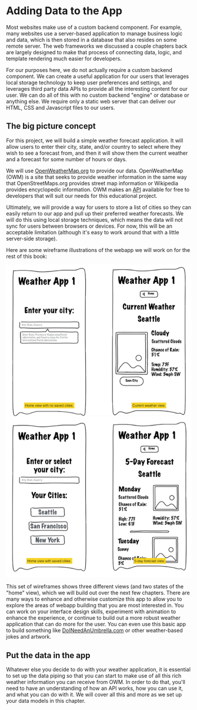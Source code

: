 # Adding Data to the App
Most websites make use of a custom backend component. For example, many websites use a server-based application to manage business logic and data, which is then stored in a database that also resides on some remote server. The web frameworks we discussed a couple chapters back are largely designed to make that process of connecting data, logic, and template rendering much easier for developers.

For our purposes here, we do not actually require a custom backend component. We can create a useful application for our users that leverages local storage technology to keep user preferences and settings, and leverages third party data APIs to provide all the interesting content for our user. We can do all of this with no custom backend "engine" or database or anything else. We require only a static web server that can deliver our HTML, CSS and Javascript files to our users.

## The big picture concept
For this project, we will build a simple weather forecast application. It will allow users to enter their city, state, and/or country to select where they wish to see a forecast from, and then it will show them the current weather and a forecast for some number of hours or days. 

We will use [OpenWeatherMap.org](http://openweathermap.org) to provide our data. OpenWeatherMap (OWM) is a site that seeks to provide weather information in the same way that OpenStreetMaps.org provides street map information or Wikipedia provides encyclopedic information. OWM makes an [API](http://openweathermap.org/api) available for free to developers that will suit our needs for this educational project.

Ultimately, we will provide a way for users to store a list of cities so they can easily return to our app and pull up their preferred weather forecasts. We will do this using local storage techniques, which means the data will not sync for users between browsers or devices. For now, this will be an acceptable limitation (although it's easy to work around that with a little server-side storage).

Here are some wireframe illustrations of the webapp we will work on for the rest of this book:

![Webapp Wireframes](img/webapp_wireframe.png)

This set of wireframes shows three different views (and two states of the "home" view), which we will build out over the next few chapters. There are many ways to enhance and otherwise customize this app to allow you to explore the areas of webapp building that you are most interested in. You can work on your interface design skills, experiment with animation to enhance the experience, or continue to build out a more robust weather application that can do more for the user. You can even use this basic app to build something like [DoINeedAnUmbrella.com](http://doineedanumbrella.com) or other weather-based jokes and artwork.

## Put the data in the app
Whatever else you decide to do with your weather application, it is essential to set up the data piping so that you can start to make use of all this rich weather information you can receive from OWM. In order to do that, you'll need to have an understanding of how an API works, how you can use it, and what you can do with it. We will cover all this and more as we set up your data models in this chapter.